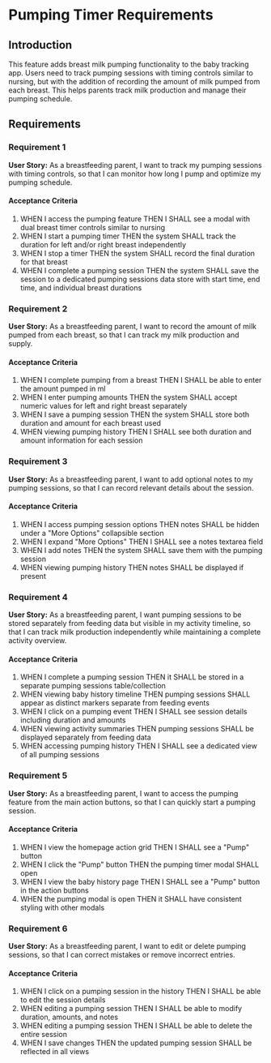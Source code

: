 # Pumping Timer Requirements

## Introduction

This feature adds breast milk pumping functionality to the baby tracking app. Users need to track pumping sessions with timing controls similar to nursing, but with the addition of recording the amount of milk pumped from each breast. This helps parents track milk production and manage their pumping schedule.

## Requirements

### Requirement 1

**User Story:** As a breastfeeding parent, I want to track my pumping sessions with timing controls, so that I can monitor how long I pump and optimize my pumping schedule.

#### Acceptance Criteria

1. WHEN I access the pumping feature THEN I SHALL see a modal with dual breast timer controls similar to nursing
2. WHEN I start a pumping timer THEN the system SHALL track the duration for left and/or right breast independently
3. WHEN I stop a timer THEN the system SHALL record the final duration for that breast
4. WHEN I complete a pumping session THEN the system SHALL save the session to a dedicated pumping sessions data store with start time, end time, and individual breast durations

### Requirement 2

**User Story:** As a breastfeeding parent, I want to record the amount of milk pumped from each breast, so that I can track my milk production and supply.

#### Acceptance Criteria

1. WHEN I complete pumping from a breast THEN I SHALL be able to enter the amount pumped in ml
2. WHEN I enter pumping amounts THEN the system SHALL accept numeric values for left and right breast separately
3. WHEN I save a pumping session THEN the system SHALL store both duration and amount for each breast used
4. WHEN viewing pumping history THEN I SHALL see both duration and amount information for each session

### Requirement 3

**User Story:** As a breastfeeding parent, I want to add optional notes to my pumping sessions, so that I can record relevant details about the session.

#### Acceptance Criteria

1. WHEN I access pumping session options THEN notes SHALL be hidden under a "More Options" collapsible section
2. WHEN I expand "More Options" THEN I SHALL see a notes textarea field
3. WHEN I add notes THEN the system SHALL save them with the pumping session
4. WHEN viewing pumping history THEN notes SHALL be displayed if present

### Requirement 4

**User Story:** As a breastfeeding parent, I want pumping sessions to be stored separately from feeding data but visible in my activity timeline, so that I can track milk production independently while maintaining a complete activity overview.

#### Acceptance Criteria

1. WHEN I complete a pumping session THEN it SHALL be stored in a separate pumping sessions table/collection
2. WHEN viewing baby history timeline THEN pumping sessions SHALL appear as distinct markers separate from feeding events
3. WHEN I click on a pumping event THEN I SHALL see session details including duration and amounts
4. WHEN viewing activity summaries THEN pumping sessions SHALL be displayed separately from feeding data
5. WHEN accessing pumping history THEN I SHALL see a dedicated view of all pumping sessions

### Requirement 5

**User Story:** As a breastfeeding parent, I want to access the pumping feature from the main action buttons, so that I can quickly start a pumping session.

#### Acceptance Criteria

1. WHEN I view the homepage action grid THEN I SHALL see a "Pump" button
2. WHEN I click the "Pump" button THEN the pumping timer modal SHALL open
3. WHEN I view the baby history page THEN I SHALL see a "Pump" button in the action buttons
4. WHEN the pumping modal is open THEN it SHALL have consistent styling with other modals

### Requirement 6

**User Story:** As a breastfeeding parent, I want to edit or delete pumping sessions, so that I can correct mistakes or remove incorrect entries.

#### Acceptance Criteria

1. WHEN I click on a pumping session in the history THEN I SHALL be able to edit the session details
2. WHEN editing a pumping session THEN I SHALL be able to modify duration, amounts, and notes
3. WHEN editing a pumping session THEN I SHALL be able to delete the entire session
4. WHEN I save changes THEN the updated pumping session SHALL be reflected in all views